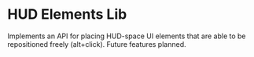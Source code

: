# HUD Elements Lib

Implements an API for placing HUD-space UI elements that are able to be repositioned freely (alt+click). Future features planned.
